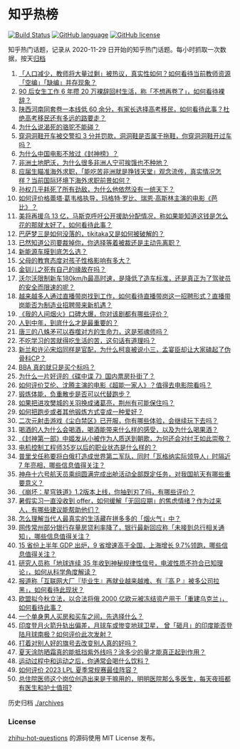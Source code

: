 # 知乎热榜
[![Build Status](https://github.com/ToWeLong/zhihu-hot-questions/workflows/CI/badge.svg)](https://github.com/ToWeLong/zhihu-hot-questions/actions)
[![GitHub language](https://img.shields.io/badge/language-golang-orange.svg)](https://golang.org/)
[![GitHub license](https://img.shields.io/github/license/ToWeLong/zhihu-hot-questions)](https://github.com/ToWeLong/zhihu-hot-questions/blob/main/LICENSE)

知乎热门话题，记录从 2020-11-29 日开始的知乎热门话题。每小时抓取一次数据，按天[归档](./archives)

<!-- BEGIN -->

1. [「人口减少，教师将大量过剩」被热议，真实性如何？如何看待当前教师资源「空编」「缺编」并存现象？](https://www.zhihu.com/question/613079520)
1. [90 后女生工作 6 年攒 20 万裸辞回村生活，称「不想再卷了」，如何看待裸辞？](https://www.zhihu.com/question/613069686)
1. [陕西河南同套卷一本线低 60 余分，有家长选择高考移民，如何看待此事？杜绝高考移民还有多远的路要走？](https://www.zhihu.com/question/613226779)
1. [为什么说渴死的骆驼不能碰？](https://www.zhihu.com/question/338017353)
1. [穿洞洞鞋开车被交警扣 3 分并罚款，洞洞鞋是否属于拖鞋，你穿洞洞鞋开过车吗？](https://www.zhihu.com/question/613238115)
1. [为什么中国电影不放过《封神榜》？](https://www.zhihu.com/question/611662713)
1. [非洲土地肥沃，为什么很多非洲人宁可挨饿也不种地？](https://www.zhihu.com/question/597063122)
1. [应届生瞄准海外求职，「能吃苦非洲就是挣钱天堂」观念流传，真实情况怎样？当前国际环境下海外求职前景如何？](https://www.zhihu.com/question/612863092)
1. [孙权几乎耗死了所有劲敌，为什么他依然没有一统天下？](https://www.zhihu.com/question/500275156)
1. [如何评价格蕾塔·葛韦格执导，玛格特·罗比、瑞恩·高斯林主演的电影《芭比》？](https://www.zhihu.com/question/613076486)
1. [美将再援乌 13 亿，马斯克呼吁公开援助分配情况，称如果能知道这钱是怎么花的那就太好了，如何看待此事？](https://www.zhihu.com/question/613102171)
1. [巴萨梦三是如何没落的，tikitaka又是如何被破解的？](https://www.zhihu.com/question/283701981)
1. [已然知道公司要裁掉你，你选择等着被裁还是主动先离职？](https://www.zhihu.com/question/612911173)
1. [新能源车膜到底怎么选？](https://www.zhihu.com/question/612065652)
1. [父母的教育态度对孩子性格影响有多大？](https://www.zhihu.com/question/602928449)
1. [金钏儿之死有自己的缘故在吗？](https://www.zhihu.com/question/612724516)
1. [沃尔沃限制新车180km/h最高时速，是降低了造车标准，还是真正为了驾驶员的安全而限速的呢？](https://www.zhihu.com/question/561093811)
1. [越来越多人通过直播带岗找到工作，如何看待直播带岗这一招聘形式？直播带岗能否为制造业招聘带来新机遇？](https://www.zhihu.com/question/613273386)
1. [《我的人间烟火》口碑大爆，你对该剧都有哪些评价？](https://www.zhihu.com/question/610713305)
1. [人到中年，到底什么才是最重要的？](https://www.zhihu.com/question/604130794)
1. [唐三的八蛛矛可以吞噬对方的生命力，这是邪魂师吗？](https://www.zhihu.com/question/558508628)
1. [不吃学习的苦就得吃生活的苦，这句话有道理吗？](https://www.zhihu.com/question/430586865)
1. [新兰和许沁宋焰同样是官配，为什么柯哀被说小三，孟宴臣却让大家磕起了伪骨科CP？](https://www.zhihu.com/question/612054528)
1. [BBA 真的就只是买个标吗？](https://www.zhihu.com/question/604019461)
1. [为什么一片好评的《碟中谍 7》国内票房扑街了？](https://www.zhihu.com/question/612702235)
1. [如何评价艾伦、沈腾主演的电影《超能一家人》？值得去电影院看吗？](https://www.zhihu.com/question/613111759)
1. [锻炼体能，负重散步是否可以代替跑步？](https://www.zhihu.com/question/612289924)
1. [如果把进攻樊城的关羽换成诸葛亮，荆州有可能保住吗？](https://www.zhihu.com/question/610675111)
1. [如何把跑步或者其他锻炼方式变成一种爱好？](https://www.zhihu.com/question/610617093)
1. [二次元射击游戏《尘白禁区》已开服，你有哪些体验，会继续玩下去吗？](https://www.zhihu.com/question/613057136)
1. [喝酒的人为什么会喝酒，喝酒能带来什么样的感受，以及为什么喝果酒？](https://www.zhihu.com/question/612659116)
1. [《封神第一部》中姬发从小被作为人质送到朝歌，为何还会对纣王如此崇敬？](https://www.zhihu.com/question/612332269)
1. [电机控制工程师35岁以后的职业状态是什么样的？](https://www.zhihu.com/question/468759932)
1. [普里戈任称要将白俄打造成世界第二军队，同时「瓦格纳实际领导人」时隔近 7 年亮相，哪些信息值得关注？](https://www.zhihu.com/question/613229197)
1. [神舟十六号航天员乘组圆满完成出舱活动全部既定任务，对我国航天有哪些重要意义？](https://www.zhihu.com/question/612931663)
1. [《崩坏：星穹铁道》1.2版本上线，你抽到刃了吗，有哪些评价？](https://www.zhihu.com/question/612903445)
1. [暑假实习一直没收到 offer，如何缓解「无回应期」的焦虑情绪？作为过来人，有哪些建议能帮助他们？](https://www.zhihu.com/question/611893837)
1. [怎么理解当代人最真实的生活藏在拼多多的「烟火气」中？](https://www.zhihu.com/question/612875035)
1. [网传常州部分银行存量房贷利率降了，银行最新回应称「未接到总行相关通知」，哪些信息值得关注？](https://www.zhihu.com/question/613239593)
1. [15 省份上半年 GDP 出炉，9 省增速高于全国，上海增长 9.7%领跑，哪些信息值得关注？](https://www.zhihu.com/question/613152955)
1. [研究人员称「地球连续 35 年收到神秘规律性信号，电波性质不符合已知理论」，如何从科学角度解读？](https://www.zhihu.com/question/613206012)
1. [报道称「互联网大厂『毕业生』再就业越来越难、有『高 P 』被多公司拉黑」，如何看待此现状？](https://www.zhihu.com/question/613130498)
1. [欧盟拟今秋立法，以合法将俄 2000 亿欧元被冻结资产用于「重建乌克兰」，如何看待此事？](https://www.zhihu.com/question/613271962)
1. [一个单身男人买房和买车之间，先选择什么？](https://www.zhihu.com/question/612438923)
1. [印度登月火箭升轨出偏差，月球车或惨变地球卫星， 曾「砸月」的印度能否登陆月球南极？如何评价此次发射？](https://www.zhihu.com/question/613228016)
1. [打着对别人好的旗号去改变别人真的好吗？](https://www.zhihu.com/question/607553105)
1. [夏天涂防晒霜真的能抵挡紫外线吗？涂多少的量才能真正起到作用？](https://www.zhihu.com/question/610232052)
1. [运动过程中和运动之后，你通常会喝什么饮料？](https://www.zhihu.com/question/611714587)
1. [如何评价 2023 LPL 夏季常规赛最佳阵容？](https://www.zhihu.com/question/613266047)
1. [总住院医师这个岗位创造出来是干嘛用的，明明医院那么多医生，每天夜班都有医生和护士值班?](https://www.zhihu.com/question/572521785)

<!-- END -->

历史归档 [./archives](./archives)


### License
[zhihu-hot-questions](https://github.com/towelong/zhihu-hot-questions) 的源码使用 MIT License 发布。